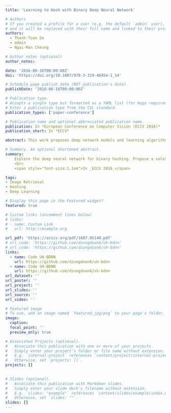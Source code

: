 ```yaml
---
title: 'Learning to Hash with Binary Deep Neural Network'

# Authors
# If you created a profile for a user (e.g. the default `admin` user), write the username (folder name) here
# and it will be replaced with their full name and linked to their profile.
authors:
  - Thanh-Toan Do
  - admin
  - Ngai-Man Cheung

# Author notes (optional)
author_notes:

date: '2016-06-16T00:00:00Z'
doi: 'https://doi.org/10.1007/978-3-319-46454-1_14'

# Schedule page publish date (NOT publication's date).
publishDate: '2016-06-16T00:00:00Z'

# Publication type.
# Accepts a single type but formatted as a YAML list (for Hugo requirements).
# Enter a publication type from the CSL standard.
publication_types: ['paper-conference']

# Publication name and optional abbreviated publication name.
publication: In *European Conference on Computer Vision (ECCV 2016)*
publication_short: In *ECCV*

abstract: This work proposes deep network models and learning algorithms for unsupervised and supervised binary hashing. Our novel network design constrains one hidden layer to directly output the binary codes. This addresses a challenging issue in some previous works- optimizing non-smooth objective functions due to binarization. Moreover, we incorporate independence and balance properties in the direct and strict forms in the learning. Furthermore, we include similarity preserving property in our objective function. Our resulting optimization with these binary, independence, and balance constraints is difficult to solve. We propose to attack it with alternating optimization and careful relaxation. Experimental results on three benchmark datasets show that our proposed methods compare favorably with the state of the art.

# Summary. An optional shortened abstract.
summary: 
    Explore the deep neural network for binary hashing. Propose a solution for optimising neural network (backpropagation) with a binary constraint
    <br> 
    <span style="font-size:1.1em">In _ECCV 2016_</span>

tags: 
- Image Retrieval
- Hashing
- Deep Learning

# Display this page in the Featured widget?
featured: true

# Custom links (uncomment lines below)
# links:
# - name: Custom Link
#   url: http://example.org

url_pdf: 'https://arxiv.org/pdf/1607.05140.pdf'
# url_code: 'https://github.com/dzungdoan6/uh-bdnn'
# url_code: 'https://github.com/dzungdoan6/sh-bdnn'
links:
  - name: Code UH-BDNN
    url: https://github.com/dzungdoan6/uh-bdnn
  - name: Code SH-BDNN
    url: https://github.com/dzungdoan6/sh-bdnn
url_dataset: ''
url_poster: ''
url_project: ''
url_slides: ''
url_source: ''
url_video: ''

# Featured image
# To use, add an image named `featured.jpg/png` to your page's folder.
image:
  caption: 
  focal_point: ''
  preview_only: true

# Associated Projects (optional).
#   Associate this publication with one or more of your projects.
#   Simply enter your project's folder or file name without extension.
#   E.g. `internal-project` references `content/project/internal-project/index.md`.
#   Otherwise, set `projects: []`.
projects: []
  

# Slides (optional).
#   Associate this publication with Markdown slides.
#   Simply enter your slide deck's filename without extension.
#   E.g. `slides: "example"` references `content/slides/example/index.md`.
#   Otherwise, set `slides: ""`.
slides: []
---
```

